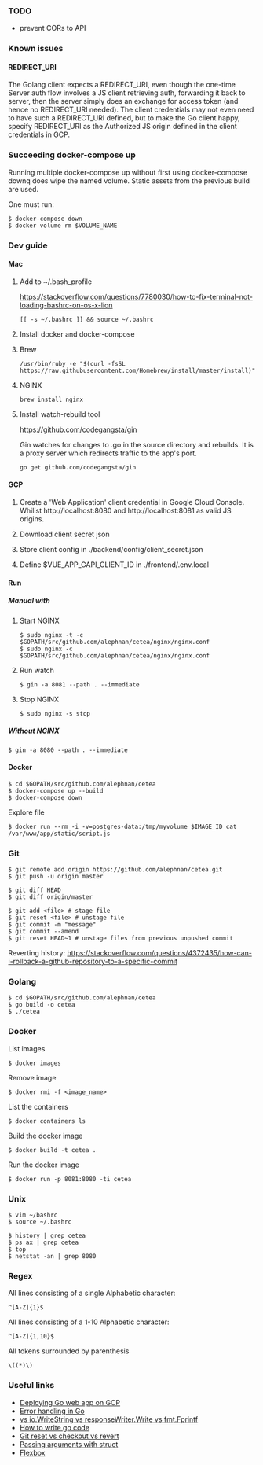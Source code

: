 ### TODO

- prevent CORs to API

### Known issues

#### REDIRECT_URI
The Golang client expects a REDIRECT_URI, even though the
one-time Server auth flow involves a JS client retrieving auth, forwarding it
back to server, then the server simply does an exchange for access token
(and hence no REDIRECT_URI needed). The client credentials may not even need
to have such a REDIRECT_URI defined, but to make the Go client happy,
specify REDIRECT_URI as the Authorized JS origin defined in the client
credentials in GCP.

### Succeeding docker-compose up

Running multiple docker-compose up without first using docker-compose downq
does wipe the named volume. Static assets from the previous build are used.

One must run:
```
$ docker-compose down
$ docker volume rm $VOLUME_NAME
```
### Dev guide

#### Mac

1. Add to ~/.bash_profile

    https://stackoverflow.com/questions/7780030/how-to-fix-terminal-not-loading-bashrc-on-os-x-lion
    ```
    [[ -s ~/.bashrc ]] && source ~/.bashrc
    ```

2. Install docker and docker-compose

3. Brew

    ```
    /usr/bin/ruby -e "$(curl -fsSL https://raw.githubusercontent.com/Homebrew/install/master/install)"
    ```

4. NGINX

    ```
    brew install nginx
    ```

5. Install watch-rebuild tool

    https://github.com/codegangsta/gin

    Gin watches for changes to .go in the source directory and rebuilds.
    It is a proxy server which redirects traffic to the app's port.

    ```
    go get github.com/codegangsta/gin
    ```

#### GCP

1. Create a 'Web Application' client credential in Google Cloud Console.
   Whilist http://localhost:8080 and http://localhost:8081 as valid JS
   origins.

2. Download client secret json

3. Store client config in ./backend/config/client_secret.json

4. Define $VUE_APP_GAPI_CLIENT_ID in ./frontend/.env.local

#### Run

##### Manual with
1. Start NGINX

    ```
    $ sudo nginx -t -c $GOPATH/src/github.com/alephnan/cetea/nginx/nginx.conf
    $ sudo nginx -c $GOPATH/src/github.com/alephnan/cetea/nginx/nginx.conf
    ```

2. Run watch

    ```
    $ gin -a 8081 --path . --immediate
    ```

3. Stop NGINX
    ```
    $ sudo nginx -s stop
    ```

##### Without NGINX

```
$ gin -a 8080 --path . --immediate
```

#### Docker

```
$ cd $GOPATH/src/github.com/alephnan/cetea
$ docker-compose up --build
$ docker-compose down
```

Explore file
```
$ docker run --rm -i -v=postgres-data:/tmp/myvolume $IMAGE_ID cat /var/www/app/static/script.js
```
### Git

```
$ git remote add origin https://github.com/alephnan/cetea.git
$ git push -u origin master
```

```
$ git diff HEAD
$ git diff origin/master
```

```
$ git add <file> # stage file
$ git reset <file> # unstage file
$ git commit -m "message"
$ git commit --amend
$ git reset HEAD~1 # unstage files from previous unpushed commit
```

Reverting history:
https://stackoverflow.com/questions/4372435/how-can-i-rollback-a-github-repository-to-a-specific-commit

### Golang
```
$ cd $GOPATH/src/github.com/alephnan/cetea
$ go build -o cetea
$ ./cetea
```

### Docker

List images
```
$ docker images
```

Remove image
```
$ docker rmi -f <image_name>
```

List the containers
```
$ docker containers ls
```

Build the docker image
```
$ docker build -t cetea .
```

Run the docker image
```
$ docker run -p 8081:8080 -ti cetea
```

### Unix

```
$ vim ~/bashrc
$ source ~/.bashrc
```

```
$ history | grep cetea
$ ps ax | grep cetea
$ top
$ netstat -an | grep 8080
```

### Regex

All lines consisting of a single Alphabetic character:

`^[A-Z]{1}$`

All lines consisting of a 1-10 Alphabetic character:

`^[A-Z]{1,10}$`

All tokens surrounded by parenthesis

`\((*)\)`


### Useful links

*  [Deploying Go web app on GCP](https://medium.com/martinomburajr/building-a-go-web-app-from-scratch-to-deploying-on-google-cloud-part-0-intro-a6bf26972ce5)
*  [Error handling in Go](https://blog.golang.org/error-handling-and-go)
*  [vs io.WriteString vs responseWriter.Write vs fmt.Fprintf](https://stackoverflow.com/questions/37863374/whats-the-difference-between-responsewriter-write-and-io-writestring)
*  [How to write go code](https://golang.org/doc/code.html)
*  [Git reset vs checkout vs revert](https://www.atlassian.com/git/tutorials/resetting-checking-out-and-reverting)
*  [Passing arguments with struct](https://stackoverflow.com/questions/26211954/how-do-i-pass-arguments-to-my-handler)
*  [Flexbox](https://www.quackit.com/html/templates/css_flexbox_templates.cfm)